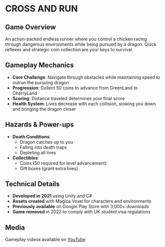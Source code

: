 # CROSS AND RUN

## Game Overview

An action-packed endless runner where you control a chicken racing through dangerous environments while being pursued by a dragon. Quick reflexes and strategic coin collection are your keys to survival.

## Gameplay Mechanics

- **Core Challenge**: Navigate through obstacles while maintaining speed to outrun the pursuing dragon
- **Progression**: Collect 50 coins to advance from GreenLand to CherryLand
- **Scoring**: Distance traveled determines your final score
- **Health System**: Lives decrease with each collision, slowing you down and bringing the dragon closer

## Hazards & Power-ups
- **Death Conditions**:
  - Dragon catches up to you
  - Falling into death traps
  - Depleting all lives
- **Collectibles**:
  - Coins (50 required for level advancement)
  - Gift boxes (grant extra lives)

## Technical Details
- **Developed in 2021** using Unity and C#
- **Assets created** with Magica Voxel for characters and environments
- **Previously available** on Google Play Store with 3,000+ downloads
- **Game removed** in 2022 to comply with UK student visa regulations

## Media
Gameplay videos available on [YouTube](https://www.youtube.com/@Ssc2969)




